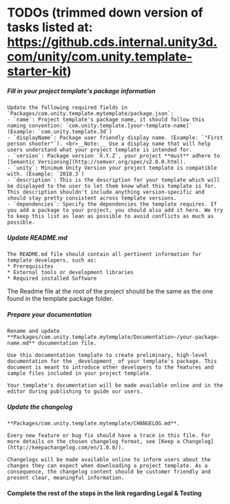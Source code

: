 # TODOs (trimmed down version of tasks listed at: https://github.cds.internal.unity3d.com/unity/com.unity.template-starter-kit)

##### Fill in your project template's package information

	Update the following required fields in `Packages/com.unity.template.mytemplate/package.json`:
	- `name`: Project template's package name, it should follow this naming convention: `com.unity.template.[your-template-name]`
    (Example: `com.unity.template.3d`)
	- `displayName`: Package user friendly display name. (Example: `"First person shooter"`). <br>__Note:__ Use a display name that will help users understand what your project template is intended for.
	- `version`: Package version `X.Y.Z`, your project **must** adhere to [Semantic Versioning](http://semver.org/spec/v2.0.0.html).
	- `unity`: Minimum Unity Version your project template is compatible with. (Example: `2018.3`)
	- `description`: This is the description for your template which will be displayed to the user to let them know what this template is for. This description shouldn't include anything version-specific and should stay pretty consistent across template versions.
	- `dependencies`: Specify the dependencies the template requires. If you add a package to your project, you should also add it here. We try to keep this list as lean as possible to avoid conflicts as much as possible.

##### Update **README.md**

    The README.md file should contain all pertinent information for template developers, such as:
	* Prerequisites
	* External tools or development libraries
	* Required installed Software

The Readme file at the root of the project should be the same as the one found in the template package folder. 

##### Prepare your documentation

    Rename and update **Packages/com.unity.template.mytemplate/Documentation~/your-package-name.md** documentation file.

    Use this documentation template to create preliminary, high-level documentation for the _development_ of your template's package. This document is meant to introduce other developers to the features and sample files included in your project template.

    Your template's documentation will be made available online and in the editor during publishing to guide our users.

##### Update the changelog   

    **Packages/com.unity.template.mytemplate/CHANGELOG.md**.

	Every new feature or bug fix should have a trace in this file. For more details on the chosen changelog format, see [Keep a Changelog](http://keepachangelog.com/en/1.0.0/).

	Changelogs will be made available online to inform users about the changes they can expect when downloading a project template. As a consequence, the changelog content should be customer friendly and present clear, meaningful information.

#### Complete the rest of the steps in the link regarding Legal & Testing